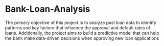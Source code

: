 # Bank-Loan-Analysis
The primary objective of this project is to analyze past loan data to identify patterns and key factors that influence the approval and default rates of loans. Additionally, the project aims to build a predictive model that can help the bank make data-driven decisions when approving new loan applications
